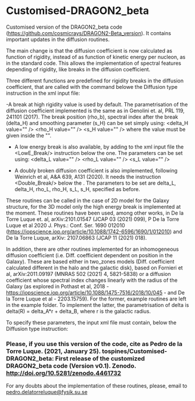 # Customised-DRAGON2_beta
Customised version of the DRAGON2_beta code (https://github.com/cosmicrays/DRAGON2-Beta_version). It contains important updates in the diffusion routines.

The main change is that the diffusion coefficient is now calculated as function of rigidity, instead of as function of kinetic energy per nucleon, as in the standard code. This allows the implementation of spectral features depending of rigidity, like breaks in the diffusion coefficient. 

Three different functions are predefined for rigidity breaks in the diffusion coefficient, that are called with the <BreakDiff/> command belowe the Diffusion type instruction in the xml input file:

  -A break at high rigidity value is used by default. The parametrisation of the diffusion coefficient implemented is the same as in Genolini et. al, PRL 119, 241101 (2017).
  The break position (rho_b), spectral index after the break (delta_H) and smoothing parameter (s_H) can be set simply using:
    <delta_H value="" />
    <rho_H value="" />
    <s_H value="" />
  where the value must be given inside the "". 

  - A low energy break is also available, by adding to the xml input file the <LowE_Break/> instruction below the <BreakDiff/> one. The parameters can be set using:
    <delta_L value="" />
    <rho_L value="" />
    <s_L value="" />

  - A doubly broken diffusion coefficient is also implemented, following Weinrich et al, A&A 639, A131 (2020). It needs the instruction <Double_Break/> below the <BreakDiff/>.         The parameters to be set are delta_L, delta_H, rho_L, rho_H, s_L, s_H, specified as before. 

These routines can be called in the case of 2D model for the Galaxy structure, for the 3D model only the high energy break is implemented at the moment. These routines have been used, among other works, in De la Torre Luque et. al, arXiv:2101.01547 (JCAP 03 (2021) 099), P De la Torre Luque et al 2020 J. Phys.: Conf. Ser. 1690 012010 (https://iopscience.iop.org/article/10.1088/1742-6596/1690/1/012010) and De la Torre Luque, arXiv: 2107.06863 (JCAP 11 (2021) 018).


In addition, there are other routines implemented for an inhomogeneous diffusion coefficient (i.e. Diff. coefficient dependent on position in the Galaxy). These are based either in two_zones models (Diff. coefficient calculated different in the halo and the galactic disk), based on Fornieri et al, arXiv:2011.09197 (MNRAS      502 (2021) 4, 5821-5838) or a diffusion coefficient whose spectral index changes linearly with the radius of the Galaxy (as explored in Pothast et al, 2018 - https://iopscience.iop.org/article/10.1088/1475-7516/2018/10/045 - and De la Torre Luque et al - 2203.15759). For the former, example routines are left in the example folder. 
To implement the latter, the parametrisation of delta is delta(R) = delta_A*r + delta_B, where r is the galactic radius. 

To specify these parameters, the input xml file must contain, below the Diffusion type instruction:     
    <VariableD />     <!TwoZone />     <deltaB value="" />    <deltaA value="" />


 ### Please, if you use this version of the code, cite as Pedro de la Torre Luque. (2021, January 25). tospines/Customised-DRAGON2_beta: First release of the customized DRAGON2_beta code (Version v0.1). Zenodo. http://doi.org/10.5281/zenodo.4461732
 
For any doubts about the implementation of these routines, please, email to pedro.delatorreluque@fysik.su.se
